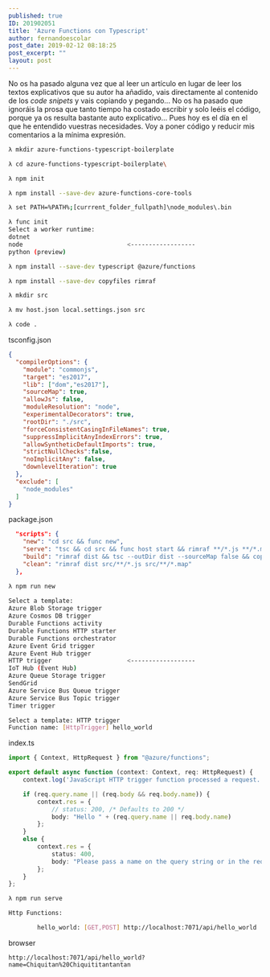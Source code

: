 ```yaml
---
published: true
ID: 201902051
title: 'Azure Functions con Typescript'
author: fernandoescolar
post_date: 2019-02-12 08:18:25
post_excerpt: ""
layout: post
---
```


No os ha pasado alguna vez que al leer un artículo en lugar de leer los textos explicativos que su autor ha añadido, vais directamente al contenido de los _code snipets_ y vais copiando y pegando... No os ha pasado que ignoráis la prosa que tanto tiempo ha costado escribir y solo leéis el código, porque ya os resulta bastante auto explicativo... <!--break--> Pues hoy es el día en el que he entendido vuestras necesidades. Voy a poner código y reducir mis comentarios a la mínima expresión.

<div class="notes">
</div>

```bash
λ mkdir azure-functions-typescript-boilerplate
```

```bash
λ cd azure-functions-typescript-boilerplate\
```

```bash
λ npm init
```

```bash
λ npm install --save-dev azure-functions-core-tools
```

```bash
λ set PATH=%PATH%;[currrent_folder_fullpath]\node_modules\.bin
```

```bash
λ func init
Select a worker runtime:
dotnet
node                             <------------------
python (preview)
```

```bash
λ npm install --save-dev typescript @azure/functions
```

```bash
λ npm install --save-dev copyfiles rimraf 
```

```bash
λ mkdir src
```

```bash
λ mv host.json local.settings.json src
```

```bash
λ code .
```

tsconfig.json

```json
{
  "compilerOptions": {
    "module": "commonjs",
    "target": "es2017",
    "lib": ["dom","es2017"],
    "sourceMap": true,
    "allowJs": false,
    "moduleResolution": "node",
    "experimentalDecorators": true,
    "rootDir": "./src",
    "forceConsistentCasingInFileNames": true,
    "suppressImplicitAnyIndexErrors": true,
    "allowSyntheticDefaultImports": true,
    "strictNullChecks":false,
    "noImplicitAny": false,
    "downlevelIteration": true
  },
  "exclude": [
    "node_modules"
  ]
}
```

package.json
```json
  "scripts": {
    "new": "cd src && func new",
    "serve": "tsc && cd src && func host start && rimraf **/*.js **/*.map",
    "build": "rimraf dist && tsc --outDir dist --sourceMap false && copyfiles package.json dist && cd src && copyfiles host.json local.settings.json */function.json ../dist",
    "clean": "rimraf dist src/**/*.js src/**/*.map"
  },
```

```bash
λ npm run new
  
Select a template:
Azure Blob Storage trigger
Azure Cosmos DB trigger
Durable Functions activity
Durable Functions HTTP starter
Durable Functions orchestrator
Azure Event Grid trigger
Azure Event Hub trigger
HTTP trigger                     <------------------
IoT Hub (Event Hub)
Azure Queue Storage trigger
SendGrid
Azure Service Bus Queue trigger
Azure Service Bus Topic trigger
Timer trigger
```

```bash
Select a template: HTTP trigger
Function name: [HttpTrigger] hello_world
```

index.ts

```ts
import { Context, HttpRequest } from "@azure/functions";

export default async function (context: Context, req: HttpRequest) {
    context.log('JavaScript HTTP trigger function processed a request.');

    if (req.query.name || (req.body && req.body.name)) {
        context.res = {
            // status: 200, /* Defaults to 200 */
            body: "Hello " + (req.query.name || req.body.name)
        };
    }
    else {
        context.res = {
            status: 400,
            body: "Please pass a name on the query string or in the request body"
        };
    }
};
```

```bash
λ npm run serve

Http Functions:

        hello_world: [GET,POST] http://localhost:7071/api/hello_world
```

browser

```
http://localhost:7071/api/hello_world?name=Chiquitan%20Chiquititantantan
```



